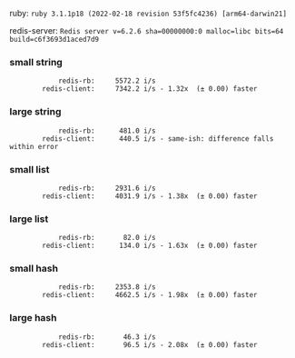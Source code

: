 ruby: `ruby 3.1.1p18 (2022-02-18 revision 53f5fc4236) [arm64-darwin21]`

redis-server: `Redis server v=6.2.6 sha=00000000:0 malloc=libc bits=64 build=c6f3693d1aced7d9`


### small string

```
            redis-rb:     5572.2 i/s
        redis-client:     7342.2 i/s - 1.32x  (± 0.00) faster

```

### large string

```
            redis-rb:      481.0 i/s
        redis-client:      440.5 i/s - same-ish: difference falls within error

```

### small list

```
            redis-rb:     2931.6 i/s
        redis-client:     4031.9 i/s - 1.38x  (± 0.00) faster

```

### large list

```
            redis-rb:       82.0 i/s
        redis-client:      134.0 i/s - 1.63x  (± 0.00) faster

```

### small hash

```
            redis-rb:     2353.8 i/s
        redis-client:     4662.5 i/s - 1.98x  (± 0.00) faster

```

### large hash

```
            redis-rb:       46.3 i/s
        redis-client:       96.5 i/s - 2.08x  (± 0.00) faster

```


